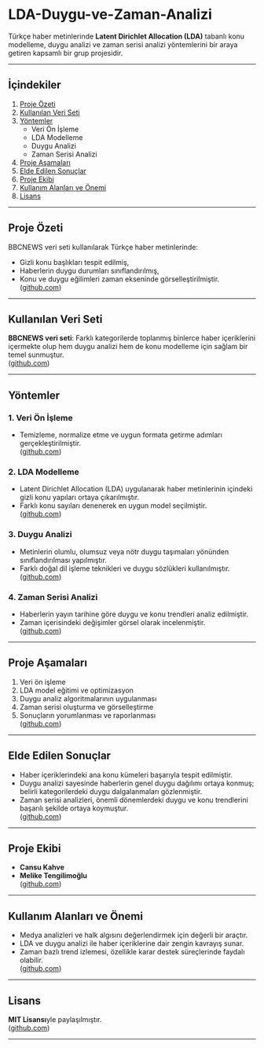# LDA-Duygu-ve-Zaman-Analizi

Türkçe haber metinlerinde **Latent Dirichlet Allocation (LDA)** tabanlı konu modelleme, duygu analizi ve zaman serisi analizi yöntemlerini bir araya getiren kapsamlı bir grup projesidir.

---

## İçindekiler

1. [Proje Özeti](#proje-özeti)  
2. [Kullanılan Veri Seti](#kullanılan-veri-seti)  
3. [Yöntemler](#yöntemler)  
   - Veri Ön İşleme  
   - LDA Modelleme  
   - Duygu Analizi  
   - Zaman Serisi Analizi  
4. [Proje Aşamaları](#proje-aşamaları)  
5. [Elde Edilen Sonuçlar](#elde-edilen-sonuçlar)  
6. [Proje Ekibi](#proje-ekibi)  
7. [Kullanım Alanları ve Önemi](#kullanım-alanları-ve-önemi)  
8. [Lisans](#lisans)

---

## Proje Özeti

BBCNEWS veri seti kullanılarak Türkçe haber metinlerinde:

- Gizli konu başlıkları tespit edilmiş,  
- Haberlerin duygu durumları sınıflandırılmış,  
- Konu ve duygu eğilimleri zaman ekseninde görselleştirilmiştir.  
([github.com](https://github.com/melikit/LDA-duygu-ve-zaman-analizi))

---

## Kullanılan Veri Seti

**BBCNEWS veri seti**: Farklı kategorilerde toplanmış binlerce haber içeriklerini içermekte olup hem duygu analizi hem de konu modelleme için sağlam bir temel sunmuştur.  
([github.com](https://github.com/melikit/LDA-duygu-ve-zaman-analizi))

---

## Yöntemler

### 1. Veri Ön İşleme  
- Temizleme, normalize etme ve uygun formata getirme adımları gerçekleştirilmiştir.  
([github.com](https://github.com/melikit/LDA-duygu-ve-zaman-analizi))

### 2. LDA Modelleme  
- Latent Dirichlet Allocation (LDA) uygulanarak haber metinlerinin içindeki gizli konu yapıları ortaya çıkarılmıştır.  
- Farklı konu sayıları denenerek en uygun model seçilmiştir.  
([github.com](https://github.com/melikit/LDA-duygu-ve-zaman-analizi))

### 3. Duygu Analizi  
- Metinlerin olumlu, olumsuz veya nötr duygu taşımaları yönünden sınıflandırılması yapılmıştır.  
- Farklı doğal dil işleme teknikleri ve duygu sözlükleri kullanılmıştır.  
([github.com](https://github.com/melikit/LDA-duygu-ve-zaman-analizi))

### 4. Zaman Serisi Analizi  
- Haberlerin yayın tarihine göre duygu ve konu trendleri analiz edilmiştir.  
- Zaman içerisindeki değişimler görsel olarak incelenmiştir.  
([github.com](https://github.com/melikit/LDA-duygu-ve-zaman-analizi))

---

## Proje Aşamaları

1. Veri ön işleme  
2. LDA model eğitimi ve optimizasyon  
3. Duygu analiz algoritmalarının uygulanması  
4. Zaman serisi oluşturma ve görselleştirme  
5. Sonuçların yorumlanması ve raporlanması  
([github.com](https://github.com/melikit/LDA-duygu-ve-zaman-analizi))

---

## Elde Edilen Sonuçlar

- Haber içeriklerindeki ana konu kümeleri başarıyla tespit edilmiştir.  
- Duygu analizi sayesinde haberlerin genel duygu dağılımı ortaya konmuş; belirli kategorilerdeki duygu dalgalanmaları gözlenmiştir.  
- Zaman serisi analizleri, önemli dönemlerdeki duygu ve konu trendlerini başarılı şekilde ortaya koymuştur.  
([github.com](https://github.com/melikit/LDA-duygu-ve-zaman-analizi))

---

## Proje Ekibi

- **Cansu Kahve**  
- **Melike Tengilimoğlu**  
([github.com](https://github.com/melikit/LDA-duygu-ve-zaman-analizi))

---

## Kullanım Alanları ve Önemi

- Medya analizleri ve halk algısını değerlendirmek için değerli bir araçtır.  
- LDA ve duygu analizi ile haber içeriklerine dair zengin kavrayış sunar.  
- Zaman bazlı trend izlemesi, özellikle karar destek süreçlerinde faydalı olabilir.  
([github.com](https://github.com/melikit/LDA-duygu-ve-zaman-analizi))

---

## Lisans

**MIT Lisansı**yle paylaşılmıştır.  
([github.com](https://github.com/melikit/LDA-duygu-ve-zaman-analizi))

---
